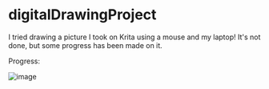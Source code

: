 # digitalDrawingProject

I tried drawing a picture I took on Krita using a mouse and my laptop! It's not done, but some progress has been made on it.

Progress:

![image](https://github.com/user-attachments/assets/a7864237-6a55-4431-b8ff-9dc88d961c29)
